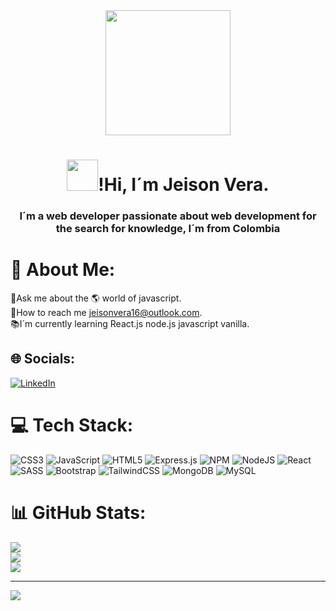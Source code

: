 <div id="header" align="center">
<img src="https://media.giphy.com/media/26uf2I4Vlv2ttNvZm/giphy.gif" width="200px"/>
<h1> <img src="https://media.giphy.com/media/1ZDDyAaAA82ywDiyKs/giphy.gif" width="50px"/>!Hi, I´m Jeison Vera. </h1>
  <h3>I´m a web developer passionate about web development for the search for knowledge, I´m from Colombia</h3>
</div>

# 💫 About Me:
📑Ask me about the 🌎 world of javascript.<br>📧How to reach me jeisonvera16@outlook.com.<br>📚I´m currently learning React.js node.js javascript vanilla.


## 🌐 Socials:
[![LinkedIn](https://img.shields.io/badge/LinkedIn-%230077B5.svg?logo=linkedin&logoColor=white)](https://linkedin.com/in/http://www.linkedin.com/in/jeisonvera16) 

# 💻 Tech Stack:
![CSS3](https://img.shields.io/badge/css3-%231572B6.svg?style=for-the-badge&logo=css3&logoColor=white) ![JavaScript](https://img.shields.io/badge/javascript-%23323330.svg?style=for-the-badge&logo=javascript&logoColor=%23F7DF1E) ![HTML5](https://img.shields.io/badge/html5-%23E34F26.svg?style=for-the-badge&logo=html5&logoColor=white) ![Express.js](https://img.shields.io/badge/express.js-%23404d59.svg?style=for-the-badge&logo=express&logoColor=%2361DAFB) ![NPM](https://img.shields.io/badge/NPM-%23000000.svg?style=for-the-badge&logo=npm&logoColor=white) ![NodeJS](https://img.shields.io/badge/node.js-6DA55F?style=for-the-badge&logo=node.js&logoColor=white) ![React](https://img.shields.io/badge/react-%2320232a.svg?style=for-the-badge&logo=react&logoColor=%2361DAFB) ![SASS](https://img.shields.io/badge/SASS-hotpink.svg?style=for-the-badge&logo=SASS&logoColor=white) ![Bootstrap](https://img.shields.io/badge/bootstrap-%23563D7C.svg?style=for-the-badge&logo=bootstrap&logoColor=white) ![TailwindCSS](https://img.shields.io/badge/tailwindcss-%2338B2AC.svg?style=for-the-badge&logo=tailwind-css&logoColor=white) ![MongoDB](https://img.shields.io/badge/MongoDB-%234ea94b.svg?style=for-the-badge&logo=mongodb&logoColor=white) ![MySQL](https://img.shields.io/badge/mysql-%2300f.svg?style=for-the-badge&logo=mysql&logoColor=white)
# 📊 GitHub Stats:
![](https://github-readme-stats.vercel.app/api?username=jeisonwverar&theme=tokyonight&hide_border=true&include_all_commits=false&count_private=false)<br/>
![](https://github-readme-streak-stats.herokuapp.com/?user=jeisonwverar&theme=tokyonight&hide_border=true)<br/>
![](https://github-readme-stats.vercel.app/api/top-langs/?username=jeisonwverar&theme=tokyonight&hide_border=true&include_all_commits=false&count_private=false&layout=compact)

---
[![](https://visitcount.itsvg.in/api?id=jeisonwverar&icon=0&color=0)](https://visitcount.itsvg.in)

<!-- Proudly created with GPRM ( https://gprm.itsvg.in ) -->
